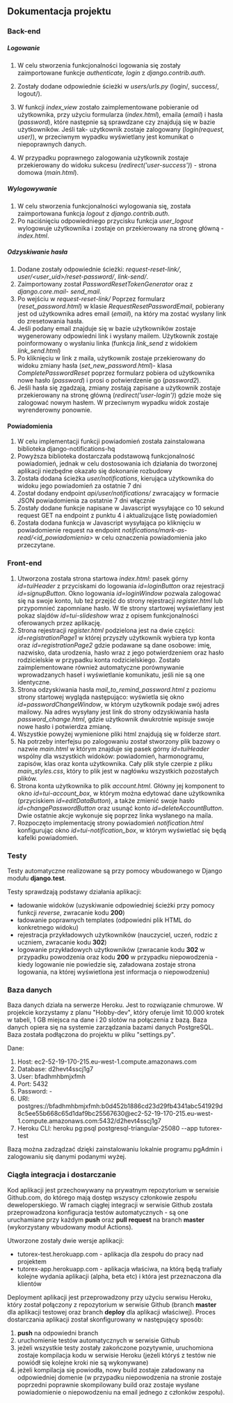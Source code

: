 ## Dokumentacja projektu



### Back-end 

##### Logowanie

1. W celu stworzenia funkcjonalności logowania się zostały zaimportowane funkcje *authenticate, login* z *django.contrib.auth*.

2. Zostały dodane odpowiednie ścieżki w *users/urls.py* (login/, success/, logout/).
3. W funkcji *index_view* zostało zaimplementowane pobieranie od użytkownika, przy użyciu formularza (*index.html*), emaila (*email*) i hasła (*password*), które następnie są sprawdzane czy znajdują się w bazie użytkowników. Jeśli tak- użytkownik zostaje zalogowany (*login(request, user)*), w przeciwnym wypadku wyświetlany jest komunikat o niepoprawnych danych. 
4. W przypadku poprawnego zalogowania użytkownik zostaje przekierowany do widoku sukcesu (*redirect('user-success')*) - strona domowa (*main.html*).

##### Wylogowywanie

1. W celu stworzenia funkcjonalności wylogowania się, została zaimportowana funkcja *logout*  z *django.contrib.auth*.
2. Po naciśnięciu odpowiedniego przycisku funkcja *user_logout* wylogowuje użytkownika i zostaje on przekierowany na stronę główną - *index.html*.

##### Odzyskiwanie hasła

1. Dodane zostały odpowiednie ścieżki: *request-reset-link/*, *user/<user_uid>/reset-password/<token>*, *link-send/*.
2. Zaimportowany został *PasswordResetTokenGenerator* oraz z *django.core.mail*- *send_mail*.
3. Po wejściu w *request-reset-link/*  Poprzez formularz (*reset_password.html*) w klasie *RequestResetPasswordEmail*, pobierany jest od użytkownika adres email (*email*), na który ma zostać wysłany link do zresetowania hasła.
4. Jeśli podany email znajduje się w bazie użytkowników zostaje wygenerowany odpowiedni link i wysłany mailem. Użytkownik zostaje poinformowany o wysłaniu linka (funkcja *link_send* z widokiem *link_send.html*)
5. Po kliknięciu w link z maila, użytkownik zostaje przekierowany do widoku zmiany hasła (*set_new_password.html*)- klasa *CompletePasswordReset* poprzez formularz pobiera od użytkownika nowe hasło (*password*) i prosi o potwierdzenie go (*password2*).
6. Jeśli hasła się zgadzają, zmiany zostają zapisane a użytkownik zostaje przekierowany na stronę główną (*redirect('user-login')*) gdzie może się zalogować nowym hasłem. W przeciwnym wypadku widok zostaje wyrenderowny ponownie.

#### Powiadomienia

1. W celu implementacji funkcji powiadomień została zainstalowana biblioteka django-notifications-hq
2. Powyższa biblioteka dostarczała podstawową funkcjonalność powiadomień, jednak w celu dostosowania ich działania do tworzonej aplikacji niezbędne okazało się dokonanie rozbudowy
3. Została dodana ścieżka *user/notifications*, kierująca użytkownika do widoku jego powiadomień za ostatnie 7 dni
4. Został dodany endpoint *api/user/notifications/* zwracający w formacie JSON powiadomienia za ostatnie 7 dni włącznie
5. Zostały dodane funkcje napisane w Javascript wysyłające co 10 sekund request GET na endpoint z punktu 4 i aktualizujące listę powiadomień
6. Została dodana funkcja w Javascript wysyłająca po kliknięciu w powiadomienie request na endpoint *notifications/mark-as-read/<id_powiadomienia>* w celu oznaczenia powiadomienia jako przeczytane.


### Front-end

1. Utworzona została strona startowa *index.html*: pasek górny *id=tuiHeader* z przyciskami do logowania *id=loginButton* oraz rejestracji *id=signupButton*. Okno logowania *id=loginWindow* pozwala zalogować się na swoje konto, lub też przejść do strony rejestracji *register.html* lub przypomnieć zapomniane hasło. W tle strony startowej wyświetlany jest pokaz slajdów *id=tui-slideshow* wraz z opisem funkcjonalności oferowanych przez aplikację.
2. Strona rejestracji *register.html* podzielona jest na dwie części: *id=registrationPage1* w której przyszły użytkownik wybiera typ konta oraz *id=registrationPage2* gdzie podawane są dane osobowe: imię, nazwisko, data urodzenia, hasło wraz z jego potwierdzeniem oraz hasło rodzicielskie w przypadku konta rodzicielskiego. Zostało zaimplementowane również automatyczne porównywanie wprowadzanych haseł i wyświetlanie komunikatu, jeśli nie są one identyczne.
3. Strona odzyskiwania hasła *mail_to_remind_password.html* z poziomu strony startowej wygląda następująco: wyświetla się okno *id=passwordChangeWindow*, w którym użytkownik podaje swój adres mailowy. Na adres wysyłany jest link do strony odzyskiwania hasła *password_change.html*, gdzie użytkownik dwukrotnie wpisuje swoje nowe hasło i potwierdza zmianę.
4. Wszystkie powyżej wymienione pliki html znajdują się w folderze *start*.
5. Na potrzeby interfejsu po zalogowaniu został stworzony plik bazowy o nazwie *main.html* w którym znajduje się pasek górny *id=tuiHeader* wspólny dla wszystkich widoków: powiadomień, harmonogramu, zapisów, klas oraz konta użytkownika. Cały plik style czerpie z pliku *main_styles.css*, który to plik jest w nagłówku wszystkich pozostałych plików.
6. Strona konta użytkownika to plik *account.html*. Główny jej komponent to okno *id=tui-account_box*, w którym można edytować dane użytkownika (przyciskiem *id=editDataButton*), a także zmienić swoje hasło *id=changePasswordButton* oraz usunąć konto *id=deleteAccountButton*. Dwie ostatnie akcje wykonuje się poprzez linka wysłanego na maila.
7. Rozpoczęto implementację strony powiadomień *notification.html* konfigurując okno *id=tui-notification_box*, w którym wyświetlać się będą kafelki powiadomień.



### Testy

Testy automatyczne realizowane są przy pomocy wbudowanego w Django modułu **django.test**.

Testy sprawdzają podstawy działania aplikacji:

- ładowanie widoków (uzyskiwanie odpowiedniej ścieżki przy pomocy funkcji *reverse*, zwracanie kodu **200**)
- ładowanie poprawnych templates (odpowiedni plik HTML do konkretnego widoku)
- rejestracja przykładowych użytkowników (nauczyciel, uczeń, rodzic z uczniem, zwracanie kodu **302**)
- logowanie przykładowych użytkowników (zwracanie kodu **302** w przypadku powodzenia oraz kodu **200** w przypadku niepowodzenia - kiedy logowanie nie powiedzie się, załadowana zostaje strona logowania, na której wyświetlona jest informacja o niepowodzeniu)



### Baza danych

<p>Baza danych działa na serwerze Heroku.
Jest to rozwiązanie chmurowe. 
W projekcie korzystamy z planu "Hobby-dev", który oferuje limit 10.000 krotek w tabeli, 1 GB miejsca na dane i 20 slotów na połączenia z bazą.
Baza danych opiera się na systemie zarządzania bazami danych PostgreSQL.
Baza została podłączona do projektu w pliku "settings.py".</p>
<p>
Dane:<ol>
<li>Host: ec2-52-19-170-215.eu-west-1.compute.amazonaws.com</li>
<li>Database: d2hevt4sscj1g7</li>
<li>User: bfadhmhbmjxfmh</li>
<li>Port: 5432</li>
<li>Password: -</li>
<li>URI: postgres://bfadhmhbmjxfmh:b0d452b1886cd23d29fb4341abc541929d8c5ee55b668c65d1daf9bc25567630@ec2-52-19-170-215.eu-west-1.compute.amazonaws.com:5432/d2hevt4sscj1g7</li>
<li>Heroku CLI: heroku pg:psql postgresql-triangular-25080 --app tutorex-test</li></ol></p>

<p>Bazą można zadządzać dzięki zainstalowaniu lokalnie programu pgAdmin i zalogowaniu się danymi podanymi wyżej.</p>



### Ciągła integracja i dostarczanie

Kod aplikacji jest przechowywany na prywatnym repozytorium w serwisie Github.com, do którego mają dostęp wszyscy członkowie zespołu deweloperskiego. W ramach ciągłej integracji w serwisie Github została przeprowadzona konfiguracja testów automatycznych - są one uruchamiane przy każdym **push** oraz **pull request** na branch **master** (wykorzystany wbudowany moduł Actions).

Utworzone zostały dwie wersje aplikacji:

- tutorex-test.herokuapp.com - aplikacja dla zespołu do pracy nad projektem
- tutorex-app.herokuapp.com - aplikacja właściwa, na którą będą trafiały kolejne wydania aplikacji (alpha, beta etc) i która jest przeznaczona dla klientów

Deployment aplikacji jest przeprowadzony przy użyciu serwisu Heroku, który został połączony z repozytorium w serwisie Github (branch **master** dla aplikacji testowej oraz branch **deploy** dla aplikacji właściwej). Proces dostarczania aplikacji został skonfigurowany w następujący sposób:

1. **push** na odpowiedni branch
2. uruchomienie testów automatycznych w serwisie Github
3. jeżeli wszystkie testy zostały zakończone pozytywnie, uruchomiona zostaje kompilacja kodu w serwisie Heroku (jeżeli któryś z testów nie powiódł się kolejne kroki nie są wykonywane)
4. jeżeli kompilacja się powiodła, nowy build zostaje załadowany na odpowiedniej domenie (w przypadku niepowodzenia na stronie zostaje poprzedni poprawnie skompilowany build oraz zostaje wysłane powiadomienie o niepowodzeniu na email jednego z członków zespołu).